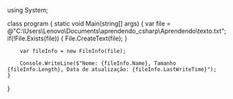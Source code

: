 
using System;

class program
{
   static void Main(string[] args)
    {
        var file = @"C:\Users\Lenovo\Documents\aprendendo_csharp\Aprendendo\texto.txt";
        if(!File.Exists(file))
        {
            File.CreateText(file);
        }

        var fileInfo = new FileInfo(file);

        Console.WriteLine($"Nome: {fileInfo.Name}, Tamanho {fileInfo.Length}, Data de atualização: {fileInfo.LastWriteTime}");
    }
}


